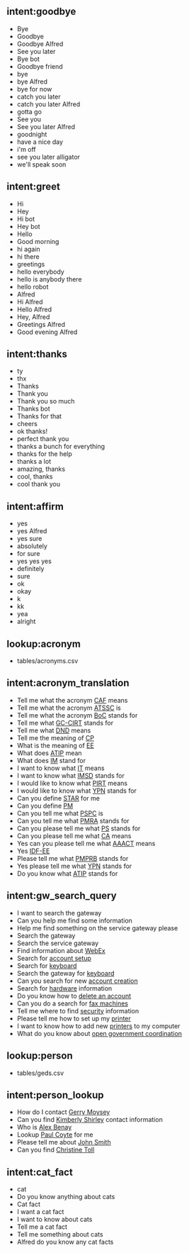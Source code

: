 ## intent:goodbye
- Bye
- Goodbye
- Goodbye Alfred
- See you later
- Bye bot
- Goodbye friend
- bye
- bye Alfred
- bye for now
- catch you later
- catch you later Alfred
- gotta go
- See you
- See you later Alfred
- goodnight
- have a nice day
- i'm off
- see you later alligator
- we'll speak soon

## intent:greet
- Hi
- Hey
- Hi bot
- Hey bot
- Hello
- Good morning
- hi again
- hi there
- greetings
- hello everybody
- hello is anybody there
- hello robot
- Alfred
- Hi Alfred
- Hello Alfred
- Hey, Alfred
- Greetings Alfred
- Good evening Alfred

## intent:thanks
- ty
- thx
- Thanks
- Thank you
- Thank you so much
- Thanks bot
- Thanks for that
- cheers
- ok thanks!
- perfect thank you
- thanks a bunch for everything
- thanks for the help
- thanks a lot
- amazing, thanks
- cool, thanks
- cool thank you

## intent:affirm
- yes
- yes Alfred
- yes sure
- absolutely
- for sure
- yes yes yes
- definitely
- sure
- ok
- okay
- k
- kk
- yea
- alright

## lookup:acronym
- tables/acronyms.csv

## intent:acronym_translation
- Tell me what the acronym [CAF](acronym) means
- Tell me what the acronym [ATSSC](acronym) is
- Tell me what the acronym [BoC](acronym) stands for
- Tell me what [GC-CIRT](acronym) stands for
- Tell me what [DND](acronym) means
- Tell me the meaning of [CP](acronym)
- What is the meaning of [EE](acronym)
- What does [ATIP](acronym) mean
- What does [IM](acronym) stand for
- I want to know what [IT](acronym) means
- I want to know what [IMSD](acronym) stands for
- I would like to know what [PIRT](acronym) means
- I would like to know what [YPN](acronym) stands for
- Can you define [STAR](acronym) for me
- Can you define [PM](acronym)
- Can you tell me what [PSPC](acronym) is
- Can you tell me what [PMRA](acronym) stands for
- Can you please tell me what [PS](acronym) stands for
- Can you please tell me what [CA](acronym) means
- Yes can you please tell me what [AAACT](acronym) means
- Yes [IDF-EE](acronym)
- Please tell me what [PMPRB](acronym) stands for
- Yes please tell me what [YPN](acronym) stands for
- Do you know what [ATIP](acronym) stands for

## intent:gw_search_query
- I want to search the gateway
- Can you help me find some information
- Help me find something on the service gateway please
- Search the gateway
- Search the service gateway
- Find information about [WebEx](gw_search_query)
- Search for [account setup](gw_search_query)
- Search for [keyboard](gw_search_query)
- Search the gateway for [keyboard](gw_search_query)
- Can you search for new [account creation](gw_search_query)
- Search for [hardware](gw_search_query) information
- Do you know how to [delete an account](gw_search_query)
- Can you do a search for [fax machines](gw_search_query)
- Tell me where to find [security](gw_search_query) information
- Please tell me how to set up my [printer](gw_search_query)
- I want to know how to add new [printers](gw_search_query) to my computer
- What do you know about [open government coordination](gw_search_query)

## lookup:person
- tables/geds.csv

## intent:person_lookup
- How do I contact [Gerry Moysey](person)
- Can you find [Kimberly Shirley](person) contact information
- Who is [Alex Benay](person)
- Lookup [Paul Coyte](person) for me
- Please tell me about [John Smith](person)
- Can you find [Christine Toll](person)

## intent:cat_fact
- cat
- Do you know anything about cats
- Cat fact
- I want a cat fact
- I want to know about cats
- Tell me a cat fact
- Tell me something about cats
- Alfred do you know any cat facts
